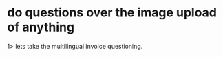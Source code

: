# do questions over the image upload of anything 
1> lets take the multilingual invoice questioning.

